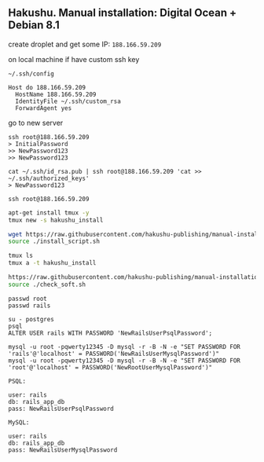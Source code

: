 ## Hakushu. Manual installation: Digital Ocean + Debian 8.1

create droplet and get some IP: `188.166.59.209`

on local machine if have custom ssh key

`~/.ssh/config`

```
Host do 188.166.59.209
  HostName 188.166.59.209
  IdentityFile ~/.ssh/custom_rsa
  ForwardAgent yes
```

go to new server

```
ssh root@188.166.59.209
> InitialPassword
>> NewPassword123
>> NewPassword123

cat ~/.ssh/id_rsa.pub | ssh root@188.166.59.209 'cat >> ~/.ssh/authorized_keys'
> NewPassword123

ssh root@188.166.59.209
```

```sh
apt-get install tmux -y
tmux new -s hakushu_install

wget https://raw.githubusercontent.com/hakushu-publishing/manual-installation-do-debian8/master/install_script.sh
source ./install_script.sh
```

```sh
tmux ls
tmux a -t hakushu_install

https://raw.githubusercontent.com/hakushu-publishing/manual-installation-do-debian8/master/check_soft.sh
source ./check_soft.sh
```

```
passwd root
passwd rails

su - postgres
psql
ALTER USER rails WITH PASSWORD 'NewRailsUserPsqlPassword';
```

```
mysql -u root -pqwerty12345 -D mysql -r -B -N -e "SET PASSWORD FOR 'rails'@'localhost' = PASSWORD('NewRailsUserMysqlPassword')"
mysql -u root -pqwerty12345 -D mysql -r -B -N -e "SET PASSWORD FOR 'root'@'localhost' = PASSWORD('NewRootUserMysqlPassword')"
```

```
PSQL:

user: rails
db: rails_app_db
pass: NewRailsUserPsqlPassword

MySQL:

user: rails
db: rails_app_db
pass: NewRailsUserMysqlPassword

```
